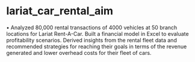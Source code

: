# lariat_car_rental_aim

• Analyzed 80,000 rental transactions of 4000 vehicles at 50 branch locations for Lariat Rent-A-Car. Built a financial model in Excel to evaluate profitability scenarios. Derived insights from the rental fleet data and recommended strategies for reaching their goals in terms of the revenue generated and lower overhead costs for their fleet of cars.


